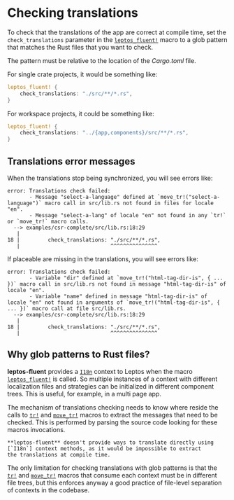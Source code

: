 # Checking translations

To check that the translations of the app are correct at compile time,
set the `check_translations` parameter in the [`leptos_fluent!`] macro to
a glob pattern that matches the Rust files that you want to check.

The pattern must be relative to the location of the _Cargo.toml_ file.

For single crate projects, it would be something like:

```rust
leptos_fluent! {
    check_translations: "./src/**/*.rs",
}
```

For workspace projects, it could be something like:

```rust
leptos_fluent! {
    check_translations: "../{app,components}/src/**/*.rs",
}
```

## Translations error messages

<!-- markdownlint-disable MD013 -->

When the translations stop being synchronized, you will see errors like:

```text
error: Translations check failed:
       - Message "select-a-language" defined at `move_tr!("select-a-language")` macro call in src/lib.rs not found in files for locale "en".
       - Message "select-a-lang" of locale "en" not found in any `tr!` or `move_tr!` macro calls.
  --> examples/csr-complete/src/lib.rs:18:29
   |
18 |         check_translations: "./src/**/*.rs",
   |                             ^^^^^^^^^^^^^^^
```

If placeable are missing in the translations, you will see errors like:

```text
error: Translations check failed:
       - Variable "dir" defined at `move_tr!("html-tag-dir-is", { ... })` macro call in src/lib.rs not found in message "html-tag-dir-is" of locale "en".
       - Variable "name" defined in message "html-tag-dir-is" of locale "en" not found in arguments of `move_tr!("html-tag-dir-is", { ... })` macro call at file src/lib.rs.
  --> examples/csr-complete/src/lib.rs:18:29
   |
18 |         check_translations: "./src/**/*.rs",
   |                             ^^^^^^^^^^^^^^^
```

<!-- markdownlint-enable MD013 -->

## Why glob patterns to Rust files?

**leptos-fluent** provides a [`I18n`] context to Leptos when
the macro [`leptos_fluent!`] is called. So multiple instances of a context
with different localization files and strategies can be initialized in
different component trees. This is useful, for example, in a multi page app.

The mechanism of translations checking needs to know where reside the calls to
[`tr!`] and [`move_tr!`] macros to extract the messages that need to be checked.
This is performed by parsing the source code looking for these macros
invocations.

```admonish note title='Why macros'
**leptos-fluent** doesn't provide ways to translate directly using
[`I18n`] context methods, as it would be impossible to extract
the translations at compile time.
```

The only limitation for checking translations with glob patterns is that the
[`tr!`] and [`move_tr!`] macros that consume each context must be in
different file trees, but this enforces anyway a good practice of file-level
separation of contexts in the codebase.

[`tr!`]: https://docs.rs/leptos-fluent/latest/leptos_fluent/macro.tr.html
[`move_tr!`]: https://docs.rs/leptos-fluent/latest/leptos_fluent/macro.move_tr.html
[`I18n`]: https://docs.rs/leptos-fluent/latest/leptos_fluent/struct.I18n.html
[`leptos_fluent!`]: https://mondeja.github.io/leptos-fluent/leptos_fluent.html
